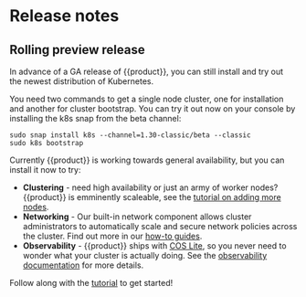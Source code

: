 # Release notes

## Rolling preview release

In advance of a GA release of {{product}}, you can still install and
try out the newest distribution of Kubernetes.

You need two commands to get a single node cluster, one for installation and
another for cluster bootstrap. You can try it out now on your console by
installing the k8s snap from the beta channel:

```
sudo snap install k8s --channel=1.30-classic/beta --classic
sudo k8s bootstrap
```

Currently {{product}} is working towards general availability, but you
can install it now to try:

- **Clustering** - need high availability or just an army of worker nodes?
  {{product}} is emminently scaleable, see the [tutorial on adding
  more nodes][nodes]. 
- **Networking** - Our built-in network component allows cluster administrators
  to automatically scale and secure network policies across the cluster. Find
  out more in our [how-to guides][networking].
- **Observability** - {{product}} ships with [COS Lite], so you never
  need to wonder what your cluster is actually doing. See the [observability
  documentation] for more details.

Follow along with the [tutorial] to get started!


<!-- LINKS -->

[tutorial]: /snap/tutorial/getting-started
[nodes]: /snap/tutorial/add-remove-nodes
[COS Lite]: https://charmhub.io/cos-lite
[networking]: /snap/howto/networking/index
[observability documentation]: /charm/howto/cos-lite